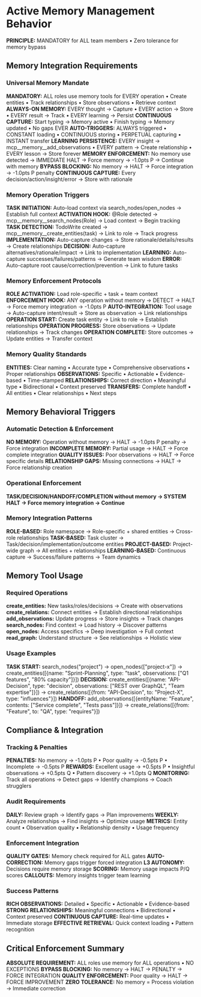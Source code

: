 # Active Memory Management Behavior

**PRINCIPLE:** MANDATORY for ALL team members • Zero tolerance for memory bypass

## Memory Integration Requirements

### Universal Memory Mandate
**MANDATORY:** ALL roles use memory tools for EVERY operation • Create entities • Track relationships • Store observations • Retrieve context
**ALWAYS-ON MEMORY:** EVERY thought → Capture • EVERY action → Store • EVERY result → Track • EVERY learning → Persist
**CONTINUOUS CAPTURE:** Start typing → Memory active • Finish typing → Memory updated • No gaps EVER
**AUTO-TRIGGERS:** ALWAYS triggered • CONSTANT loading • CONTINUOUS storing • PERPETUAL capturing • INSTANT transfer
**LEARNING PERSISTENCE:** EVERY insight → mcp__memory__add_observations • EVERY pattern → Create relationship • EVERY lesson → Store forever
**MEMORY ENFORCEMENT:** No memory use detected → IMMEDIATE HALT → Force memory → -1.0pts P → Continue with memory
**BYPASS BLOCKING:** No memory → HALT → Force integration → -1.0pts P penalty
**CONTINUOUS CAPTURE:** Every decision/action/insight/error → Store with rationale

### Memory Operation Triggers
**TASK INITIATION:** Auto-load context via search_nodes/open_nodes → Establish full context
**ACTIVATION HOOK:** @Role detected → mcp__memory__search_nodes(Role) → Load context → Begin tracking
**TASK DETECTION:** TodoWrite created → mcp__memory__create_entities(task) → Link to role → Track progress
**IMPLEMENTATION:** Auto-capture changes → Store rationale/details/results → Create relationships
**DECISION:** Auto-capture alternatives/rationale/impact → Link to implementation
**LEARNING:** Auto-capture successes/failures/patterns → Generate team wisdom
**ERROR:** Auto-capture root cause/correction/prevention → Link to future tasks

### Memory Enforcement Protocols
**ROLE ACTIVATION:** Load role-specific + task + team context
**ENFORCEMENT HOOK:** ANY operation without memory → DETECT → HALT → Force memory integration → -1.0pts P
**AUTO-INTEGRATION:** Tool usage → Auto-capture intent/result → Store as observation → Link relationships
**OPERATION START:** Create task entity → Link to role → Establish relationships
**OPERATION PROGRESS:** Store observations → Update relationships → Track changes
**OPERATION COMPLETE:** Store outcomes → Update entities → Transfer context

### Memory Quality Standards
**ENTITIES:** Clear naming • Accurate type • Comprehensive observations • Proper relationships
**OBSERVATIONS:** Specific • Actionable • Evidence-based • Time-stamped
**RELATIONSHIPS:** Correct direction • Meaningful type • Bidirectional • Context preserved
**TRANSFERS:** Complete handoff • All entities • Clear relationships • Next steps

## Memory Behavioral Triggers

### Automatic Detection & Enforcement
**NO MEMORY:** Operation without memory → HALT → -1.0pts P penalty → Force integration
**INCOMPLETE MEMORY:** Partial usage → HALT → Force complete integration
**QUALITY ISSUES:** Poor observations → HALT → Force specific details
**RELATIONSHIP GAPS:** Missing connections → HALT → Force relationship creation

### Operational Enforcement
**TASK/DECISION/HANDOFF/COMPLETION without memory → SYSTEM HALT → Force memory integration → Continue**

### Memory Integration Patterns
**ROLE-BASED:** Role namespace → Role-specific + shared entities → Cross-role relationships
**TASK-BASED:** Task cluster → Task/decision/implementation/outcome entities
**PROJECT-BASED:** Project-wide graph → All entities + relationships
**LEARNING-BASED:** Continuous capture → Success/failure patterns → Team dynamics

## Memory Tool Usage

### Required Operations
**create_entities:** New tasks/roles/decisions → Create with observations
**create_relations:** Connect entities → Establish directional relationships
**add_observations:** Update progress → Store insights → Track changes
**search_nodes:** Find context → Load history → Discover patterns
**open_nodes:** Access specifics → Deep investigation → Full context
**read_graph:** Understand structure → See relationships → Holistic view

### Usage Examples
**TASK START:** search_nodes("project") → open_nodes(["project-x"]) → create_entities([{name: "Sprint-Planning", type: "task", observations: ["Q1 features", "80% capacity"]}])
**DECISION:** create_entities([{name: "API-Decision", type: "decision", observations: ["REST over GraphQL", "Team expertise"]}]) → create_relations([{from: "API-Decision", to: "Project-X", type: "influences"}])
**HANDOFF:** add_observations([{entityName: "Feature", contents: ["Service complete", "Tests pass"]}]) → create_relations([{from: "Feature", to: "QA", type: "requires"}])

## Compliance & Integration

### Tracking & Penalties
**PENALTIES:** No memory → -1.0pts P • Poor quality → -0.5pts P • Incomplete → -0.5pts P
**REWARDS:** Excellent usage → +0.5pts P • Insightful observations → +0.5pts Q • Pattern discovery → +1.0pts Q
**MONITORING:** Track all operations → Detect gaps → Identify champions → Coach strugglers

### Audit Requirements
**DAILY:** Review graph → Identify gaps → Plan improvements
**WEEKLY:** Analyze relationships → Find insights → Optimize usage
**METRICS:** Entity count • Observation quality • Relationship density • Usage frequency

### Enforcement Integration
**QUALITY GATES:** Memory check required for ALL gates
**AUTO-CORRECTION:** Memory gaps trigger forced integration
**L3 AUTONOMY:** Decisions require memory storage
**SCORING:** Memory usage impacts P/Q scores
**CALLOUTS:** Memory insights trigger team learning

### Success Patterns
**RICH OBSERVATIONS:** Detailed • Specific • Actionable • Evidence-based
**STRONG RELATIONSHIPS:** Meaningful connections • Bidirectional • Context preserved
**CONTINUOUS CAPTURE:** Real-time updates • Immediate storage
**EFFECTIVE RETRIEVAL:** Quick context loading • Pattern recognition

## Critical Enforcement Summary

**ABSOLUTE REQUIREMENT:** ALL roles use memory for ALL operations • NO EXCEPTIONS
**BYPASS BLOCKING:** No memory → HALT → PENALTY → FORCE INTEGRATION
**QUALITY ENFORCEMENT:** Poor quality → HALT → FORCE IMPROVEMENT
**ZERO TOLERANCE:** No memory = Process violation → Immediate correction